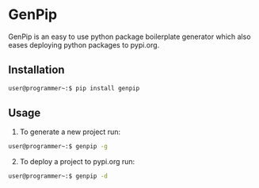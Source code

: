 # GenPip

GenPip is an easy to use python package boilerplate generator which also eases deploying python packages to pypi.org.

## Installation

```bash
user@programmer~:$ pip install genpip
```

## Usage

1. To generate a new project run:

```bash
user@programmer~:$ genpip -g
```

2. To deploy a project to pypi.org run:

```bash
user@programmer~:$ genpip -d
```